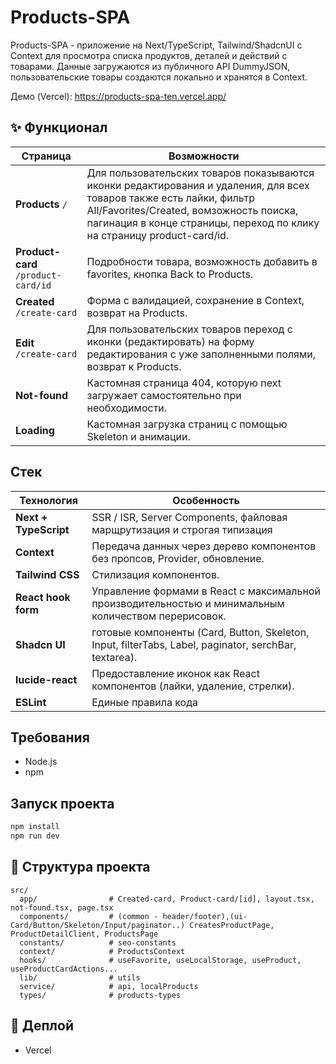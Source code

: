 # Products-SPA

Products-SPA - приложение на Next/TypeScript, Tailwind/ShadcnUI с Context для
просмотра списка продуктов, деталей и действий с товарами. Данные загружаются из
публичного API DummyJSON, пользовательские товары создаются локально и хранятся
в Context.

Демо (Vercel): https://products-spa-ten.vercel.app/

## ✨ Функционал

| Страница                            | Возможности                                                                                                                                                                                                                                |
| ----------------------------------- | ------------------------------------------------------------------------------------------------------------------------------------------------------------------------------------------------------------------------------------------ |
| **Products** `/`                    | Для пользовательских товаров показываются иконки редактирования и удаления, для всех товаров также есть лайки, фильтр All/Favorites/Created, вомзожность поиска, пагинация в конце страницы, переход по клику на страницу product-card/id. |
| **Product-card** `/product-card/id` | Подробности товара, возможность добавить в favorites, кнопка Back to Products.                                                                                                                                                             |
| **Created** `/create-card`          | Форма с валидацией, сохранение в Context, возврат на Products.                                                                                                                                                                             |
| **Edit** `/create-card`             | Для пользовательских товаров переход с иконки (редактировать) на форму редактирования с уже заполненными полями, возврат к Products.                                                                                                       |
| **Not-found**                       | Кастомная страница 404, которую next загружает самостоятельно при необходимости.                                                                                                                                                           |
| **Loading**                         | Кастомная загрузка страниц с помощью Skeleton и анимации.                                                                                                                                                                                  |

## Стек

| Технология            | Особенность                                                                                           |
| --------------------- | ----------------------------------------------------------------------------------------------------- |
| **Next + TypeScript** | SSR / ISR, Server Components, файловая марщрутизация и строгая типизация                              |
| **Context**           | Передача данных через дерево компонентов без пропсов, Provider, обновление.                           |
| **Tailwind CSS**      | Cтилизация компонентов.                                                                               |
| **React hook form**   | Управление формами в React с максимальной производительностью и минимальным количеством перерисовок.  |
| **Shadcn UI**         | готовые компоненты (Card, Button, Skeleton, Input, filterTabs, Label, paginator, serchBar, textarea). |
| **lucide-react**      | Предоставление иконок как React компонентов (лайки, удаление, стрелки).                               |
| **ESLint**            | Единые правила кода                                                                                   |

## Требования

- Node.js
- npm

## Запуск проекта

```bash
npm install
npm run dev
```

## 📁 Структура проекта

```
src/
  app/                # Created-card, Product-card/[id], layout.tsx, not-found.tsx, page.tsx
  components/         # (common - header/footer),(ui-Card/Button/Skeleton/Input/paginator..) CreatesProductPage, ProductDetailClient, ProductsPage
  constants/          # seo-constants
  context/            # ProductsContext
  hooks/              # useFavorite, useLocalStorage, useProduct, useProductCardActions...
  lib/                # utils
  service/            # api, localProducts
  types/              # products-types
```

## 🚢 Деплой

- Vercel 
